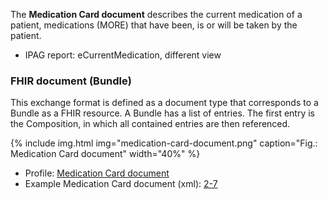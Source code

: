 The **Medication Card document** describes the current medication of a patient, medications (MORE) that have been, is or will be taken by the patient.
    
* IPAG report: eCurrentMedication, different view


### FHIR document (Bundle)
This exchange format is defined as a document type that corresponds to a Bundle as a FHIR resource. A Bundle has a list of entries. The first entry is the Composition, in which all contained entries are then referenced.
    
{% include img.html img="medication-card-document.png" caption="Fig.: Medication Card document" width="40%" %}

* Profile: [Medication Card document](StructureDefinition-ch-emed-document-medicationcard.html)
* Example Medication Card document (xml): [2-7](Bundle-2-7-MedicationCard.xml.html)